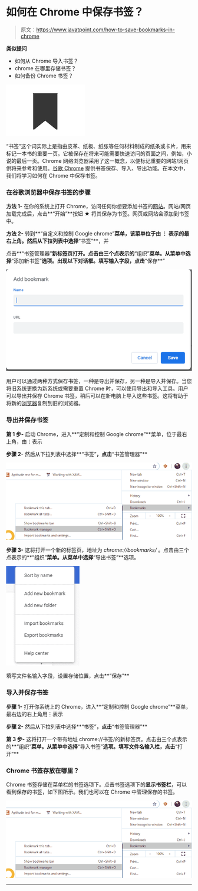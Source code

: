 # 如何在 Chrome 中保存书签？

> 原文：<https://www.javatpoint.com/how-to-save-bookmarks-in-chrome>

**类似提问**

*   如何从 Chrome 导入书签？
*   chrome 在哪里存储书签？
*   如何备份 Chrome 书签？

![How to save bookmarks in Chrome](img/0f3746646549c7bd6f59d4a2d924b831.png)

“书签”这个词实际上是指由皮革、纸板、纸张等任何材料制成的纸条或卡片，用来标记一本书的重要一页。它被保存在将来可能需要快速访问的页面之间，例如，小说的最后一页。Chrome 网络浏览器采用了这一概念，以便标记重要的网站/网页供将来参考和使用。[谷歌 Chrome](https://www.javatpoint.com/google-chrome) 提供书签保存、导入、导出功能。在本文中，我们将学习如何在 Chrome 中保存书签。

### 在谷歌浏览器中保存书签的步骤

**方法 1-** 在你的系统上打开 Chrome，访问任何你想要添加书签的[网站](https://www.javatpoint.com/website)。网站/网页加载完成后，点击**“开始”**按钮 ★ 将其保存为书签。网页或网站会添加到书签中。

**方法 2-** 转到**“自定义和控制 Google chrome”**菜单，该菜单位于由 **⋮** 表示的最右上角。然后从下拉列表中选择**“书签”**，并

点击**“书签管理器”**新标签页打开。点击由三个点表示的**“组织”**菜单。从菜单中选择**“添加新书签”**选项。出现以下对话框。填写输入字段，点击**“保存**”

![How to save bookmarks in Chrome](img/91a2d019ba6f66e55ed7c9423e9ef398.png)

用户可以通过两种方式保存书签，一种是导出并保存，另一种是导入并保存。当您将旧系统更换为新系统或需要重置 Chrome 时，可以使用导出和导入工具。用户可以导出并保存 Chrome 书签，稍后可以在新电脑上导入这些书签。这将有助于将新的[浏览器](https://www.javatpoint.com/browsers)复制到旧的浏览器。

### 导出并保存书签

**第 1 步-** 启动 Chrome，进入**“定制和控制 Google chrome”**菜单，位于最右上角，由⋮表示

**步骤 2-** 然后从下拉列表中选择**“书签”**，点击**“书签管理器”**

![How to save bookmarks in Chrome](img/014ca39e92351e1c7e31481b730de329.png)

**步骤 3-** 这将打开一个新的标签页，地址为 *chrome://bookmarks/* 。点击由三个点表示的**“组织”**菜单。从菜单中选择**“导出书签”**选项。

![How to save bookmarks in Chrome](img/edf27251f102de18f9374d6b0586657e.png)

填写文件名输入字段，设置存储位置，点击**“保存”**

### 导入并保存书签

**步骤 1-** 打开你系统上的 Chrome，进入**“定制和控制 Google chrome”**菜单，最右边的右上角用⋮表示

**步骤 2-** 然后从下拉列表中选择**“书签”**，点击**“书签管理器”**

**第 3 步-** 这将打开一个带有地址 chrome://书签/的新标签页。点击由三个点表示的**“组织”**菜单。从菜单中选择**“导入书签”**选项。填写文件名输入栏，点击**“打开”**

### Chrome 书签存放在哪里？

Chrome 书签存储在菜单栏的书签选项下。点击书签选项下的**显示书签栏**，可以看到保存的书签，如下图所示。我们也可以在 Chrome 中管理保存的书签。

![How to save bookmarks in Chrome](img/6d9c6f1fd93d01102aa8a29c87b24c4a.png)

* * *